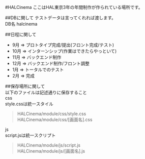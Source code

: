 #HALCinema
ここはHAL東京3年の年間制作が作られている場所です。

##DBに関して
テストデータは言ってくれれば渡します。  
DB名 halcinema


##日程に関して
* 9月 => プロトタイプ完成/提出(フロント完成/テスト)  
* 10月 => インターンシップ(作業はできたらやっといて)  
* 11月 => バックエンド制作  
* 12月 => バックエンド制作/フロント調整  
* 1月 => トータルでのテスト  
* 2月 => 完成  

##保存場所に関して  
以下のファイルは記述通りに保存すること  
css  
style.cssは統一スタイル  
>HALCinema/module/css/style.css  
>HALCinema/module/css/[画面名].css  

js  
script.jsは統一スクリプト  
>HALCinema/module/js/script.js  
>HALCinema/module/js/[画面名].js  